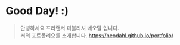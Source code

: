 # Good Day! :)
  > 안녕하세요 프리랜서 퍼블리셔 네오달 입니다.   
  저의 포트폴리오를 소개합니다. <https://neodahl.github.io/portfolio/>
  
